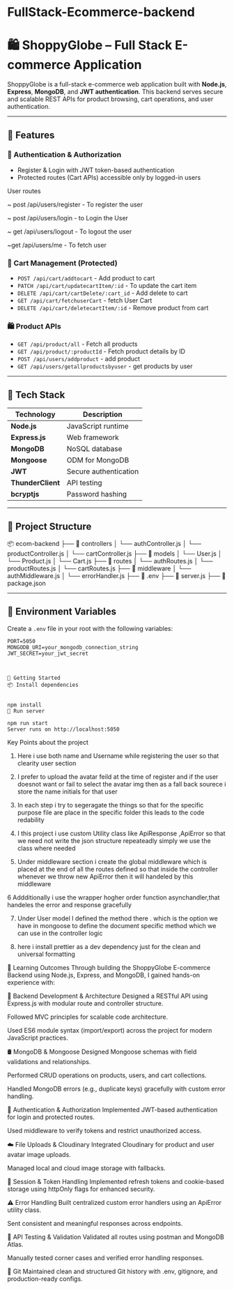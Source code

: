 # FullStack-Ecommerce-backend

# 🛍️ ShoppyGlobe – Full Stack E-commerce Application

ShoppyGlobe is a full-stack e-commerce web application built with **Node.js**, **Express**, **MongoDB**, and **JWT authentication**. This backend serves secure and scalable REST APIs for product browsing, cart operations, and user authentication.

---

## 📌 Features

### 🔐 Authentication & Authorization

- Register & Login with JWT token-based authentication
- Protected routes (Cart APIs) accessible only by logged-in users

User routes

~ post /api/users/register - To register the user

~ post /api/users/login - to Login the User

~ get /api/users/logout - To logout the user

~get /api/users/me - To fetch user

### 🛒 Cart Management (Protected)

- `POST /api/cart/addtocart` - Add product to cart
- `PATCH /api/cart/updatecartItem/:id` - To update the cart item
- `DELETE /api/cart/cartDelete/:cart_id` - Add delete to cart
- `GET /api/cart/fetchuserCart` - fetch User Cart
- `DELETE /api/cart/deletecartItem/:id` - Remove product from cart

### 🛍️ Product APIs

- `GET /api/product/all` - Fetch all products
- `GET /api/product/:productId` - Fetch product details by ID
- `POST /api/users/addproduct` - add product
- `GET /api/users/getallproductsbyuser` - get products by user

---

## 🧩 Tech Stack

| Technology        | Description           |
| ----------------- | --------------------- |
| **Node.js**       | JavaScript runtime    |
| **Express.js**    | Web framework         |
| **MongoDB**       | NoSQL database        |
| **Mongoose**      | ODM for MongoDB       |
| **JWT**           | Secure authentication |
| **ThunderClient** | API testing           |
| **bcryptjs**      | Password hashing      |

---

## 📁 Project Structure

📦 ecom-backend
├── 📂 controllers
│ └── authController.js
│ └── productController.js
│ └── cartController.js
├── 📂 models
│ └── User.js
│ └── Product.js
│ └── Cart.js
├── 📂 routes
│ └── authRoutes.js
│ └── productRoutes.js
│ └── cartRoutes.js
├── 📂 middleware
│ └── authMiddleware.js
│ └── errorHandler.js
├── 📄 .env
├── 📄 server.js
├── 📄 package.json

---

## 🔐 Environment Variables

Create a `.env` file in your root with the following variables:

```env
PORT=5050
MONGODB_URI=your_mongodb_connection_string
JWT_SECRET=your_jwt_secret



🚀 Getting Started
📦 Install dependencies


npm install
🧪 Run server

npm run start
Server runs on http://localhost:5050
```

Key Points about the project

1. Here i use both name and Username while registering the user so that clearity user section

2. I prefer to upload the avatar feild at the time of register and if the user doesnot want or fail to select the avatar img then as a fall back sourece i store the name initials for that user

3. In each step i try to segeragate the things so that for the specific purpose file are place in the specific folder this leads to the code redability

4. I this project i use custom Utility class like ApiResponse ,ApiError so that we need not write the json structure repeateadly simply we use the class where needed

5. Under middleware section i create the global middleware which is placed at the end of all the routes defined so that inside the controller whenever we throw new ApiError then it will handeled by this middleware

6 Addditionally i use the wrapper hogher order function asynchandler,that handeles the error and response gracefully

7. Under User model I defined the method there . which is the option we have in mongoose to define the document specific method which we can use in the controller logic

8. here i install prettier as a dev dependency just for the clean and universal formatting

🧠 Learning Outcomes
Through building the ShoppyGlobe E-commerce Backend using Node.js, Express, and MongoDB, I gained hands-on experience with:

🔧 Backend Development & Architecture
Designed a RESTful API using Express.js with modular route and controller structure.

Followed MVC principles for scalable code architecture.

Used ES6 module syntax (import/export) across the project for modern JavaScript practices.

🛢️ MongoDB & Mongoose
Designed Mongoose schemas with field validations and relationships.

Performed CRUD operations on products, users, and cart collections.

Handled MongoDB errors (e.g., duplicate keys) gracefully with custom error handling.

🔐 Authentication & Authorization
Implemented JWT-based authentication for login and protected routes.

Used middleware to verify tokens and restrict unauthorized access.

☁️ File Uploads & Cloudinary
Integrated Cloudinary for product and user avatar image uploads.

Managed local and cloud image storage with fallbacks.

🔄 Session & Token Handling
Implemented refresh tokens and cookie-based storage using httpOnly flags for enhanced security.

⚠️ Error Handling
Built centralized custom error handlers using an ApiError utility class.

Sent consistent and meaningful responses across endpoints.

🧪 API Testing & Validation
Validated all routes using postman and MongoDB Atlas.

Manually tested corner cases and verified error handling responses.

📁 Git
Maintained clean and structured Git history with .env, gitignore, and production-ready configs.
